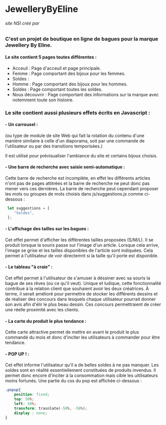 # JewelleryByEline
###### site NSI créé par 
### C'est un projet de boutique en ligne de bagues pour la marque Jewellery By Eline. 
#### Le site contient 5 pages toutes différentes :
- Acceuil :
Page d'acceuil et page principale.
- Femme :
Page comportant des bijoux pour les femmes.
- Soldes :
- Homme : 
Page comportant des bijoux pour les hommes.
- Soldes :
Page comportant toutes les soldes.
- Nous découvrir :
Page comportant des informations sur la marque avec notemment toute son histoire.

### Le site contient aussi plusieurs effets écrits en Javascript :
#### - Un carrousel : 
(ou type de module de site Web qui fait la rotation du contenu d'une manière similaire à celle d'un diaporama, soit par une commande de l'utilisateur ou par des transitions temporisées.)

Il est utilisé pour prévisualiser l'ambiance du site et certains bijoux choisis.

#### - Une barre de recherche avec saisie semi-automatique :
Cette barre de recherche est incomplète, en effet les différents articles n'ont pas de pages attitrées et la barre de recherche ne peut donc pas mener vers ces dernières. La barre de recherche peut cependant proposer les mots ou groupes de mots choisis dans js/suggestions.js comme ci-dessous :

```js
 let suggestions = [
    "Soldes",
 ];
```

#### - L'affichage des tailles sur les bagues :
Cet effet permet d'afficher les différentes tailles proposées (S/M/L). Il se produit lorsque la souris passe sur l'image d'un article. Lorsque cela arrive, l'image se grise et les tailles disponibles de l'article sont indiquées. Cela permet à l'utilisateur de voir directemnt si la taille qu'il porte est disponible.

#### - Le tableau "à craie" :
Cet effet permet à l'utilisateur de s'amuser à déssiner avec sa souris la bague de ses rêves (ou ce qu'il veut). Unique et ludique, cette fonctionnalité contribue à la relation client que souhaient avoir les deux créatrices. À terme, il serait amélioré pour permettre de stocker les différents dessins et de réaliser des concours dans lesquels chaque utilisateur pourrait donner son avis afin d'élir le plus beau dessin. Ces concours permettraient de créer une réelle proximité avec les clients.

#### - La carte du produit le plus tendance :
Cette carte attractive permet de mettre en avant le produit le plus commandé du mois et donc d'inciter les utilisateurs à commander pour être tendance.


#### - POP UP ! :
Cet effet informe l'utilisateur qu'il a de belles soldes à ne pas manquer. Les soldes sont en réalité essentiellement constituées de produits invendus. Il permet donc encore d'inciter à la consommation mais cible les uitilisateurs moins fortunés. Une partie du css du pop est affichée ci-dessous :

```css
.popup{
	position: fixed;
	top: 50%;
	left: 50%;
	transform: trasnlate(-50%, -50%);
	display : none;
}
```
